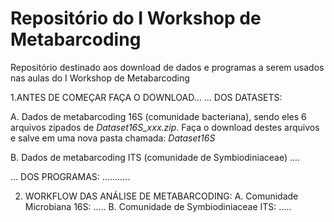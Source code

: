 # Repositório do I Workshop de Metabarcoding
Repositório destinado aos download de dados e programas a serem usados nas aulas do I Workshop de Metabarcoding

1.ANTES DE COMEÇAR FAÇA O DOWNLOAD...
  ... DOS DATASETS:
  
  A. Dados de metabarcoding 16S (comunidade bacteriana), sendo eles 6 arquivos zipados de *Dataset16S_xxx.zip*. Faça o download destes arquivos e salve em uma nova pasta chamada: *Dataset16S* 

  B. Dados de metabarcoding ITS (comunidade de Symbiodiniaceae) ....

... DOS PROGRAMAS:
    ...........


2. WORKFLOW DAS ANÁLISE DE METABARCODING:
  A. Comunidade Microbiana 16S: .....
  B. Comunidade de Symbiodiniaceae ITS: .....
